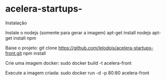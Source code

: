 # acelera-startups-

Instalação

Instale o nodejs (somente para gerar a imagem)
apt-get install nodejs
apt-get install npm

Baixe o projeto:
git clone https://github.com/lelodois/acelera-startups-front.git
npm install

Crie uma imagem docker:
sudo docker build -t acelera-front 
 
Execute a imagem criada:
sudo docker run -d -p 80:80 acelera-front
